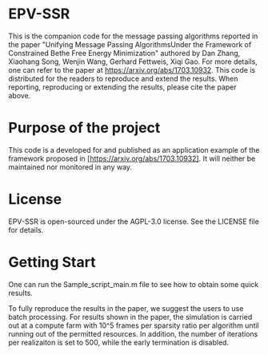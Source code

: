 # EPV-SSR
This is the companion code for the message passing algorithms reported in the paper "Unifying Message Passing AlgorithmsUnder the Framework of Constrained Bethe Free Energy Minimization" authored by Dan Zhang, Xiaohang Song, Wenjin Wang, Gerhard Fettweis, Xiqi Gao. For more details, one can refer to the paper at https://arxiv.org/abs/1703.10932. This code is distributed for the readers to reproduce and extend the results. When reporting, reproducing or extending the results, please cite the paper above.

# Purpose of the project
This code is a developed for and published as an application example of the framework proposed in [https://arxiv.org/abs/1703.10932]. It will neither be maintained nor monitored in any way.

# License
EPV-SSR is open-sourced under the AGPL-3.0 license. See the LICENSE file for details.

# Getting Start
One can run the Sample_script_main.m file to see how to obtain some quick results.

To fully reproduce the results in the paper, we suggest the users to use batch processing. For results shown in the paper, the simulation is carried out at a compute farm with 10^5 frames per sparsity ratio per algorithm until running out of the permitted resources. In addition, the number of iterations per realizaiton is set to 500, while the early termination is disabled. 
